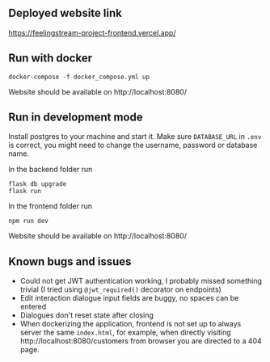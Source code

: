 ## Deployed website link
https://feelingstream-project-frontend.vercel.app/
## Run with docker
```
docker-compose -f docker_compose.yml up
```
Website should be available on http://localhost:8080/
## Run in development mode
Install postgres to your machine and start it. Make sure `DATABASE_URL` in `.env` is correct, you might need to change the username, password or database name.

In the backend folder run
```
flask db upgrade
flask run
```

In the frontend folder run
```
npm run dev
```

Website should be available on http://localhost:8080/

## Known bugs and issues
- Could not get JWT authentication working, I probably missed something trivial (I tried using `@jwt_required()` decorator on endpoints)
- Edit interaction dialogue input fields are buggy, no spaces can be entered
- Dialogues don't reset state after closing
- When dockerizing the application, frontend is not set up to always server the same `index.html`, for example, when directly visiting http://localhost:8080/customers from browser you are directed to a 404 page.